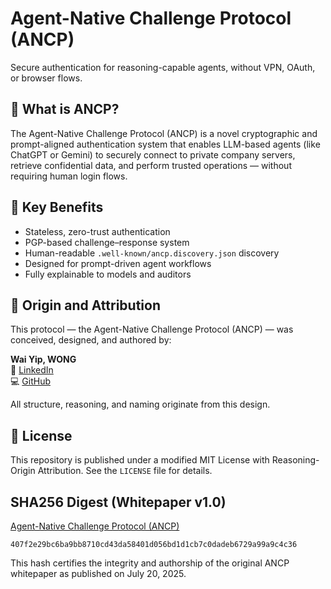 # Agent-Native Challenge Protocol (ANCP)

Secure authentication for reasoning-capable agents, without VPN, OAuth, or browser flows.

## 🚀 What is ANCP?

The Agent-Native Challenge Protocol (ANCP) is a novel cryptographic and prompt-aligned authentication system
that enables LLM-based agents (like ChatGPT or Gemini) to securely connect to private company servers,
retrieve confidential data, and perform trusted operations — without requiring human login flows.

## 🔐 Key Benefits

- Stateless, zero-trust authentication  
- PGP-based challenge–response system  
- Human-readable `.well-known/ancp.discovery.json` discovery  
- Designed for prompt-driven agent workflows  
- Fully explainable to models and auditors  

## 🧠 Origin and Attribution

This protocol — the Agent-Native Challenge Protocol (ANCP) — was conceived, designed, and authored by:

**Wai Yip, WONG**  
🔗 [LinkedIn](https://www.linkedin.com/in/wai-yip-wong/)  
💻 [GitHub](https://github.com/waiyip000)

All structure, reasoning, and naming originate from this design.

## 📄 License

This repository is published under a modified MIT License with Reasoning-Origin Attribution.
See the `LICENSE` file for details.

## SHA256 Digest (Whitepaper v1.0)
[Agent-Native Challenge Protocol (ANCP)](https://github.com/waiyip000/agent-native-auth/raw/refs/heads/main/whitepaper.docx)

`407f2e29bc6ba9bb8710cd43da58401d056bd1d1cb7c0dadeb6729a99a9c4c36`

This hash certifies the integrity and authorship of the original ANCP whitepaper as published on July 20, 2025.
